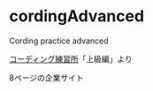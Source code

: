 # cordingAdvanced
Cording practice advanced

[コーディング練習所](https://webdesigner-go.com/coding-practice/)「上級編」より

8ページの企業サイト
